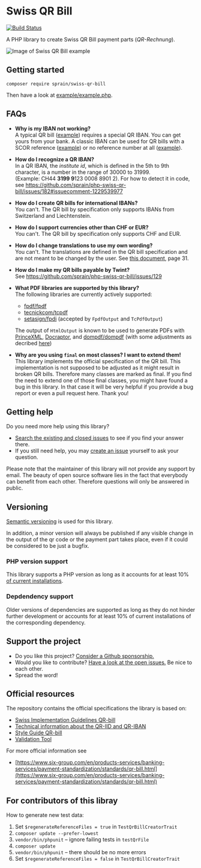 # Swiss QR Bill

[![Build Status](https://github.com/sprain/php-swiss-qr-bill/actions/workflows/ci.yml/badge.svg)](https://github.com/sprain/php-swiss-qr-bill/actions)

A PHP library to create Swiss QR Bill payment parts (_QR-Rechnung_).

![Image of Swiss QR Bill example](docs/assets/example-payment-part.png)


## Getting started

```
composer require sprain/swiss-qr-bill
```

Then have a look at [example/example.php](example/example.php).

## FAQs
* **Why is my IBAN not working?**<br>
A typical QR bill ([example](https://github.com/sprain/php-swiss-qr-bill/blob/master/example/example.php)) requires a special QR IBAN. You can get yours from your bank. A classic IBAN can be used for QR bills with a SCOR reference ([example](https://github.com/sprain/php-swiss-qr-bill/blob/master/example/example_scor.php)) or no reference number at all ([example](https://github.com/sprain/php-swiss-qr-bill/blob/master/example/example_minimal.php)).

* **How do I recognize a QR IBAN?**<br>
In a QR IBAN, the *institute id*, which is defined in the 5th to 9th character, is a number in the range of 30000 to 31999. (Example: CH44 **3199 9**123 0008 8901 2). For how to detect it in code, see https://github.com/sprain/php-swiss-qr-bill/issues/182#issuecomment-1229539977

* **How do I create QR bills for international IBANs?**<br>
You can't. The QR bill by specification only supports IBANs from Switzerland and Liechtenstein.

* **How do I support currencies other than CHF or EUR?**<br>
You can't. The QR bill by specification only supports CHF and EUR.

* **How do I change translations to use my own wording?**<br>
You can't. The translations are defined in the QR bill specification and are not meant to be changed by the user. See [this document](https://github.com/sprain/php-swiss-qr-bill/blob/master/docs/specs/style-guide-en.pdf), page 31.

* **How do I make my QR bills payable by Twint?**<br>
See https://github.com/sprain/php-swiss-qr-bill/issues/129 

* **What PDF libraries are supported by this library?**<br>
The following libraries are currently actively supported:
  * [fpdf/fpdf](https://packagist.org/packages/fpdf/fpdf)
  * [tecnickcom/tcpdf](https://packagist.org/packages/tecnickcom/tcpdf)
  * [setasign/fpdi](https://packagist.org/packages/setasign/fpdi) (accepted by `FpdfOutput` and `TcPdfOutput`)

  The output of `HtmlOutput` is known to be used to generate PDFs with [PrinceXML](https://www.princexml.com), [Docraptor](http://docraptor.com), and [dompdf/dompdf](https://packagist.org/packages/dompdf/dompdf) (with some adjustments as decribed [here](https://github.com/sprain/php-swiss-qr-bill/issues/178#issuecomment-1222752493))

* **Why are you using `final` on most classes? I want to extend them!**<br>
This library implements the official specification of the QR bill. This implementation is not supposed to be adjusted as it might result in broken QR bills. Therefore many classes are marked as final. If you find the need to extend one of those final classes, you might have found a bug in this library. In that case it will be very helpful if you provide a bug report or even a pull request here. Thank you!


## Getting help

Do you need more help using this library?

* [Search the existing and closed issues](https://github.com/sprain/php-swiss-qr-bill/issues?q=is%3Aissue) to see if you find your answer there.
* If you still need help, you may [create an issue](https://github.com/sprain/php-swiss-qr-bill/issues) yourself to ask your question.

Please note that the maintainer of this library will not provide any support by email.
The beauty of open source software lies in the fact that everybody can benefit from each other. Therefore questions will only be answered in public.

## Versioning

[Semantic versioning](https://semver.org/) is used for this library.

In addition, a minor version will always be published if any visible change in the output of the qr code or the payment part takes place, even if it could be considered to be just a bugfix.

### PHP version support

This library supports a PHP version as long as it accounts for at least 10% [of current installations](https://packagist.org/packages/sprain/swiss-qr-bill/php-stats).

### Depdendency support

Older versions of dependencies are supported as long as they do not hinder further development or accounts for at least
10% of current installations of the corresponding dependency.

## Support the project

* Do you like this project? [Consider a Github sponsorship.](https://github.com/sponsors/sprain)
* Would you like to contribute? [Have a look at the open issues.](https://github.com/sprain/php-swiss-qr-bill/issues) Be nice to each other.
* Spread the word!


## Official resources
The repository contains the official specifications the library is based on:

- [Swiss Implementation Guidelines QR-bill](docs/specs/ig-qr-bill-en-v2.2.pdf)
- [Technical information about the QR-IID and QR-IBAN](docs/specs/qr-iid_qr-iban-en.pdf)
- [Style Guide QR-bill](docs/specs/style-guide-en.pdf)
- [Validation Tool](https://validation.iso-payments.ch/gp/qrrechnung/validation/)

For more official information see
- [https://www.six-group.com/en/products-services/banking-services/payment-standardization/standards/qr-bill.html](https://www.six-group.com/en/products-services/banking-services/payment-standardization/standards/qr-bill.html)

## For contributors of this libray

How to generate new test data:

1. Set `$regenerateReferenceFiles = true` in `TestQrBillCreatorTrait`
2. `composer update --prefer-lowest`
3. `vendor/bin/phpunit` – ignore failing tests in `testQrFile`
4. `composer update`
5. `vendor/bin/phpunit` – there should be no more errors
6. Set `$regenerateReferenceFiles = false` in `TestQrBillCreatorTrait`